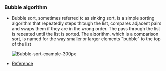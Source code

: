 ### Bubble algorithm

- Bubble sort, sometimes referred to as sinking sort, is a simple sorting algorithm that repeatedly steps through the list, compares adjacent pairs and swaps them if they are in the wrong order. The pass through the list is repeated until the list is sorted. The algorithm, which is a comparison sort, is named for the way smaller or larger elements "bubble" to the top of the list

  ![Bubble-sort-example-300px](https://user-images.githubusercontent.com/38017835/61163934-15ab9100-a4d7-11e9-8aec-f6db915c7c2b.gif)

- [Reference](https://en.wikipedia.org/wiki/Bubble_sort)
